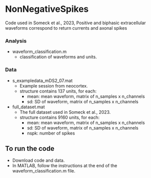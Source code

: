 # NonNegativeSpikes
Code used in Someck et al., 2023, Positive and biphasic extracellular waveforms correspond to return currents and axonal spikes

### Analysis
- waveform_classification.m
  - classification of waveforms and units.
 
### Data
- s_exampledata_mDS2_07.mat
  - Example session from neocortex.
  - structure contains 137 units, for each:
    - mean:     mean waveform, matrix of n_samples x n_channels
    - sd:       SD of waveform, matrix of n_samples x n_channels
- full_dataset.mat
  - The full dataset used in Someck et al., 2023.
  - structure contains 9160 units, for each:
     - mean:     mean waveform, matrix of n_samples x n_channels
     - sd:       SD of waveform, matrix of n_samples x n_channels
     - nspk:     number of spikes
   
 ## To run the code
- Download code and data.
- In MATLAB, follow the instructions at the end of the waveform_classification.m file.
